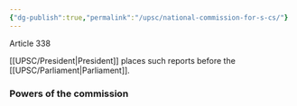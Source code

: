 ```yaml
---
{"dg-publish":true,"permalink":"/upsc/national-commission-for-s-cs/"}
---
```


Article 338 

[[UPSC/President\|President]] places such reports before the [[UPSC/Parliament\|Parliament]]. 

### Powers of the commission 
